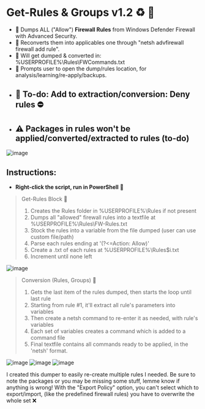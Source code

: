 # Get-Rules & Groups v1.2 :recycle: :beginner:
* :diamond_shape_with_a_dot_inside: Dumps ALL ("Allow") **Firewall Rules** from Windows Defender Firewall with Advanced Security. 
* :diamond_shape_with_a_dot_inside: Reconverts them into applicables one through "netsh advfirewall firewall add rule".
* :diamond_shape_with_a_dot_inside: Will get dumped & converted in: %USERPROFILE%\Rules\FWCommands.txt
* :diamond_shape_with_a_dot_inside: Prompts user to open the dump/rules location, for analysis/learning/re-apply/backups.
* ## :open_file_folder: To-do: Add to extraction/conversion: Deny rules :no_entry: ##
* ## :warning: Packages in rules won't be applied/converted/extracted to rules (to-do) ##

![image](https://user-images.githubusercontent.com/91343617/147798910-7dc5afd3-d63a-435e-8d82-8338cd4a4e72.png)

## Instructions:

* __Right-click the script, run in PowerShell__ :repeat_one:

> Get-Rules Block :cinema:
> 1. Creates the Rules folder in %USERPROFILE%\Rules if not present
> 2. Dumps all "allowed" firewall rules into a textfile at %USERPROFILE%\Rules\FW-Rules.txt
> 3. Stock the rules into a variable from the file dumped (user can use custom file/path)
> 4. Parse each rules ending at '(?<=Action:                               Allow)'
> 5. Create a .txt of each rules at %USERPROFILE%\Rules\$i.txt
> 6. Increment until none left

![image](https://user-images.githubusercontent.com/91343617/147798014-032e47a0-d412-4a5f-b934-0e879ba99917.png)

> Conversion (Rules, Groups) :arrows_counterclockwise:
> 1. Gets the last item of the rules dumped, then starts the loop until last rule
> 2. Starting from rule #1, it'll extract all rule's parameters into variables
> 3. Then create a netsh command to re-enter it as needed, with rule's variables
> 4. Each set of variables creates a command which is added to a command file
> 5. Final textfile contains all commands ready to be applied, in the 'netsh' format.

![image](https://user-images.githubusercontent.com/91343617/147798717-e9763699-5f01-418d-80d6-535f6f6d69cc.png)
![image](https://user-images.githubusercontent.com/91343617/147798855-5a5e5030-85f0-4136-bd1b-32ca203a4445.png)
![image](https://user-images.githubusercontent.com/91343617/147798831-1544997e-0cff-47a4-a8b7-8fbb97f03e6a.png)

I created this dumper to easily re-create multiple rules I needed. Be sure to note the packages or you may be missing some stuff, lemme know if anything is wrong! 
With the "Export Policy" option, you can't select which to export/import, (like the predefined firewall rules) you have to overwrite the whole set :x:
